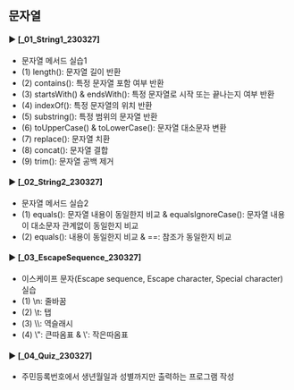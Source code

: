 ####
## 문자열
####
#### ► [_01_String1_230327]
- 문자열 메서드 실습1
- (1) length(): 문자열 길이 반환
- (2) contains(): 특정 문자열 포함 여부 반환
- (3) startsWith() & endsWith(): 특정 문자열로 시작 또는 끝나는지 여부 반환
- (4) indexOf(): 특정 문자열의 위치 반환
- (5) substring(): 특정 범위의 문자열 반환
- (6) toUpperCase() & toLowerCase(): 문자열 대소문자 변환
- (7) replace(): 문자열 치환
- (8) concat(): 문자열 결합
- (9) trim(): 문자열 공백 제거
####
#### ► [_02_String2_230327]
- 문자열 메서드 실습2
- (1) equals(): 문자열 내용이 동일한지 비교 & equalsIgnoreCase(): 문자열 내용이 대소문자 관계없이 동일한지 비교
- (2) equals(): 내용이 동일한지 비교 & ==: 참조가 동일한지 비교
####
#### ► [_03_EscapeSequence_230327]
- 이스케이프 문자(Escape sequence, Escape character, Special character) 실습
- (1) \n: 줄바꿈
- (2) \t: 탭
- (3) \\\\: 역슬래시
- (4) \\": 큰따옴표 & \\': 작은따옴표
####
#### ► [_04_Quiz_230327]
- 주민등록번호에서 생년월일과 성별까지만 출력하는 프로그램 작성
####
